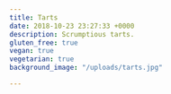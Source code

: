 ```yaml
---
title: Tarts
date: 2018-10-23 23:27:33 +0000
description: Scrumptious tarts.
gluten_free: true
vegan: true
vegetarian: true
background_image: "/uploads/tarts.jpg"

---
```

